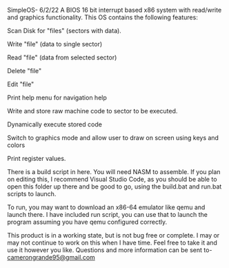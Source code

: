 SimpleOS- 6/2/22
A BIOS 16 bit interrupt based x86 system with read/write and graphics 
functionality. This OS contains the following features:

Scan Disk for "files" (sectors with data).

Write "file" (data to single sector)

Read "file" (data from selected sector)

Delete "file"

Edit "file" 

Print help menu for navigation help

Write and store raw machine code to sector to be executed.

Dynamically execute stored code

Switch to graphics mode and allow user to draw on screen using keys and colors

Print register values.

There is a build script in here. You will need NASM to assemble. If you plan on editing this, 
I recommend Visual Studio Code, as you should be able to open this folder up there and be good 
to go, using the build.bat and run.bat scripts to launch.

To run, you may want to download an x86-64 emulator like qemu and launch there. I have 
included run script, you can use that to launch the program assuming you have qemu 
configured correctly.

This product is in a working state, but is not bug free or complete. I may or may not
continue to work on this when I have time. Feel free to take it and use it however
you like. Questions and more information can be sent to-
camerongrande95@gmail.com

